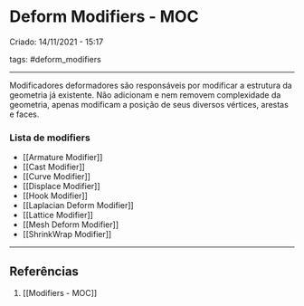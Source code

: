 # Deform Modifiers - MOC
Criado: 14/11/2021 - 15:17

tags: #deform_modifiers 

---

Modificadores deformadores são responsáveis por modificar a estrutura da geometria já existente. Não adicionam e nem removem complexidade da geometria, apenas modificam a posição de seus diversos vértices, arestas e faces.

### Lista de modifiers
- [[Armature Modifier]]
- [[Cast Modifier]]
- [[Curve Modifier]]
- [[Displace Modifier]]
- [[Hook Modifier]]   
- [[Laplacian Deform Modifier]] 
- [[Lattice Modifier]] 
- [[Mesh Deform Modifier]]
- [[ShrinkWrap Modifier]]

---
## Referências
1. [[Modifiers - MOC]]